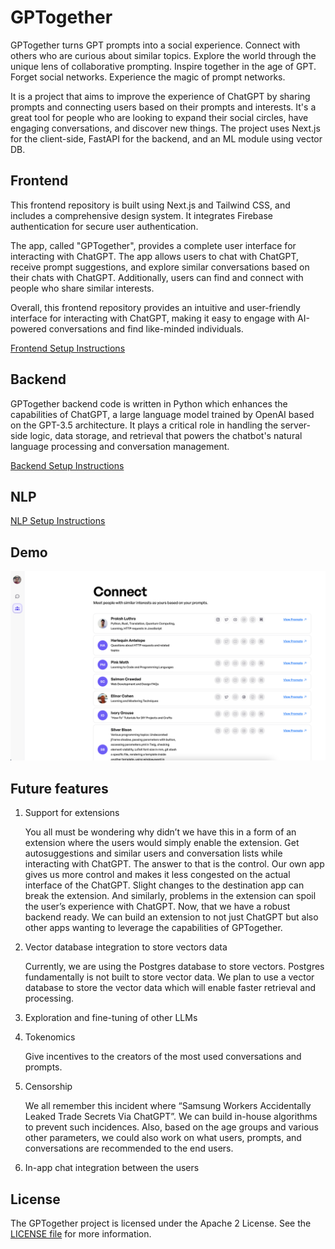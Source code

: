 # GPTogether

GPTogether turns GPT prompts into a social experience. Connect with others who are curious about similar topics. Explore the world through the unique lens of collaborative prompting. Inspire together in the age of GPT. Forget social networks. Experience the magic of prompt networks.

It is a project that aims to improve the experience of ChatGPT by sharing prompts and connecting users based on their prompts and interests. It's a great tool for people who are looking to expand their social circles, have engaging conversations, and discover new things. The project uses Next.js for the client-side, FastAPI for the backend, and an ML module using vector DB.

## Frontend

This frontend repository is built using Next.js and Tailwind CSS, and includes a comprehensive design system. It integrates Firebase authentication for secure user authentication.

The app, called "GPTogether", provides a complete user interface for interacting with ChatGPT. The app allows users to chat with ChatGPT, receive prompt suggestions, and explore similar conversations based on their chats with ChatGPT. Additionally, users can find and connect with people who share similar interests.

Overall, this frontend repository provides an intuitive and user-friendly interface for interacting with ChatGPT, making it easy to engage with AI-powered conversations and find like-minded individuals.

[Frontend Setup Instructions](frontend/README.md)

## Backend

GPTogether backend code is written in Python which enhances the capabilities of ChatGPT, a large language model trained by OpenAI based on the GPT-3.5 architecture. It plays a critical role in handling the server-side logic, data storage, and retrieval that powers the chatbot's natural language processing and conversation management.

[Backend Setup Instructions](backend/README.md)


## NLP


[NLP Setup Instructions](nlp/README.md)


## Demo

[![GPTogether Demo Video](demo.png)](https://www.loom.com/share/258dd1e0c7404e90b30c3d513b7afe4d?user_id_of_reactor=17908495)

## Future features

1. Support for extensions
    
    You all must be wondering why didn’t we have this in a form of an extension where the users would simply enable the extension. Get autosuggestions and similar users and conversation lists while interacting with ChatGPT. The answer to that is the control. Our own app gives us more control and makes it less congested on the actual interface of the ChatGPT. Slight changes to the destination app can break the extension. And similarly, problems in the extension can spoil the user’s experience with ChatGPT. Now, that we have a robust backend ready. We can build an extension to not just ChatGPT but also other apps wanting to leverage the capabilities of GPTogether.
    
2. Vector database integration to store vectors data

    Currently, we are using the Postgres database to store vectors. Postgres fundamentally is not built to store vector data. We plan to use a vector database to store the vector data which will enable faster retrieval and processing.

3. Exploration and fine-tuning of other LLMs

4. Tokenomics

    Give incentives to the creators of the most used conversations and prompts.
5. Censorship

    We all remember this incident where “Samsung Workers Accidentally Leaked Trade Secrets Via ChatGPT”. We can build in-house algorithms to prevent such incidences. Also, based on the age groups and various other parameters, we could also work on what users, prompts, and conversations are recommended to the end users.
6. In-app chat integration between the users

## License

The GPTogether project is licensed under the Apache 2 License. See the [LICENSE file](LICENSE) for more information.

